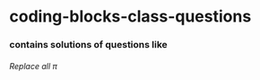 # coding-blocks-class-questions

### contains solutions of questions like

###### Replace all π


 

